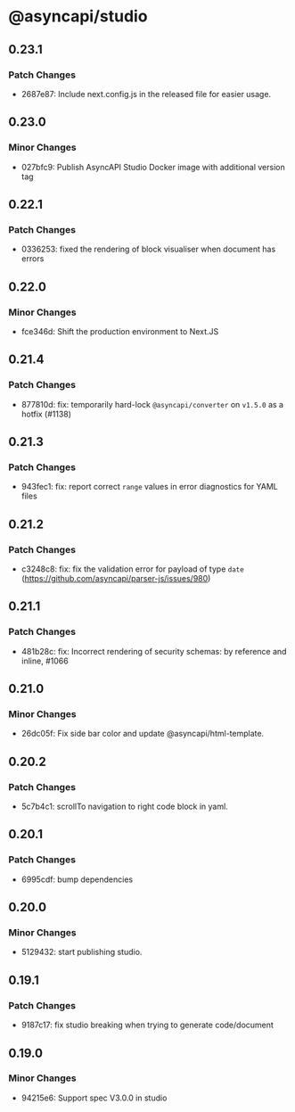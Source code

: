 # @asyncapi/studio

## 0.23.1

### Patch Changes

- 2687e87: Include next.config.js in the released file for easier usage.

## 0.23.0

### Minor Changes

- 027bfc9: Publish AsyncAPI Studio Docker image with additional version tag

## 0.22.1

### Patch Changes

- 0336253: fixed the rendering of block visualiser when document has errors

## 0.22.0

### Minor Changes

- fce346d: Shift the production environment to Next.JS

## 0.21.4

### Patch Changes

- 877810d: fix: temporarily hard-lock `@asyncapi/converter` on `v1.5.0` as a hotfix (#1138)

## 0.21.3

### Patch Changes

- 943fec1: fix: report correct `range` values in error diagnostics for YAML files

## 0.21.2

### Patch Changes

- c3248c8: fix: fix the validation error for payload of type `date` (https://github.com/asyncapi/parser-js/issues/980)

## 0.21.1

### Patch Changes

- 481b28c: fix: Incorrect rendering of security schemas: by reference and inline, #1066

## 0.21.0

### Minor Changes

- 26dc05f: Fix side bar color and update @asyncapi/html-template.

## 0.20.2

### Patch Changes

- 5c7b4c1: scrollTo navigation to right code block in yaml.

## 0.20.1

### Patch Changes

- 6995cdf: bump dependencies

## 0.20.0

### Minor Changes

- 5129432: start publishing studio.

## 0.19.1

### Patch Changes

- 9187c17: fix studio breaking when trying to generate code/document

## 0.19.0

### Minor Changes

- 94215e6: Support spec V3.0.0 in studio
